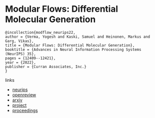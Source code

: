 # Modular Flows: Differential Molecular Generation

```
@incollection{modflow_neurips22,
author = {Verma, Yogesh and Kaski, Samuel and Heinonen, Markus and Garg, Vikas},
title = {Modular Flows: Differential Molecular Generation},
booktitle = {Advances in Neural Information Processing Systems (NeurIPS) 35},
pages = {12409--12421},
year = {2022},
publisher = {Curran Associates, Inc.}
}
```

links
- [neurips](https://nips.cc/Conferences/2022/Schedule?showEvent=53126)
- [openreview](https://openreview.net/forum?id=Xo8_yHyw4S)
- [arxiv](https://arxiv.org/abs/2210.06032)
- [project](https://yogeshverma1998.github.io/ModFlow/)
- [proceedings](https://papers.nips.cc//paper_files/paper/2022/hash/509f7977030f3550300f541ec228c3fc-Abstract-Conference.html)
